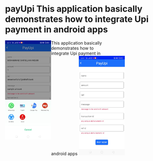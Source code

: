 # payUpi This application basically demonstrates how to integrate Upi payment in android apps

<img src ="ss1.jpeg" width = 30%  style ="float:left"> This application basically<br> demonstrates how to <br>integrate Upi payment in <br>android apps <img src ="ss2.jpeg" width = 30% >




